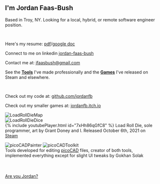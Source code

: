 ## I'm Jordan Faas-Bush

Based in Troy, NY. Looking for a local, hybrid, or remote software engineer position.

<br>

Here's my resume: [pdf](https://drive.google.com/file/d/1c2pYPh59pDyO9o0smuTyoJkJJCYdKWSx/view?usp=sharing)/[google doc](https://docs.google.com/document/d/1nBv9szHuwIFOZdpXpXpcxDF5yiCSN8jls1-q_kKc4Fo/edit?usp=sharing)

Connect to me on linkedin [jordan-faas-bush](https://www.linkedin.com/in/jordan-faas-bush/)

Contact me at: [jfaasbush@gmail.com](mailto:jfaasbush@gmail.com)

See the <b>[Tools](Tools)</b> I've made professionally and the <b>[Games](Games)</b> I've released on Steam and elsewhere.

<br>

Check out my code at: [github.com/jordanfb](https://github.com/jordanfb)

Check out my smaller games at: [jordanfb.itch.io](https://jordanfb.itch.io)

![LoadRollDieMap](https://jordanfaasbush.com/Images/livelyMapVideoTrimmedGifOptimized.gif)<br>
![LoadRollDieDice](https://jordanfaasbush.com/Images/d10gifshowcase.gif)<br>
{% include youtubePlayer.html id="7xHh86qGfC8" %}
Load Roll Die, sole programmer, art by Grant Doney and I. Released October 6th, 2021 on [Steam](https://store.steampowered.com/app/1410140/Load_Roll_Die/)

![picoCADPainter](https://jordanfb.github.io/Images/picoCADPainterScreenshot.png)
![picoCADToolkit](https://jordanfb.github.io/Images/picoCADToolkitScreenshot.png)<br>
Tools developed for editing [picoCAD](https://johanpeitz.itch.io/picocad) files, creator of both tools, implemented everything except for slight UI tweaks by Gokhan Solak
<br>
<br>
<br>
<br>
[Are you Jordan?](./amIjordan.html)
